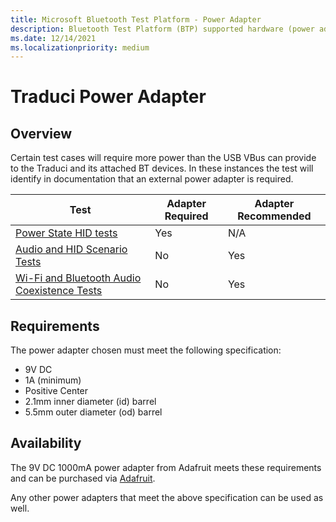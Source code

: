 ```yaml
---
title: Microsoft Bluetooth Test Platform - Power Adapter
description: Bluetooth Test Platform (BTP) supported hardware (power adapter).
ms.date: 12/14/2021
ms.localizationpriority: medium
---
```


# Traduci Power Adapter

## Overview

Certain test cases will require more power than the USB VBus can provide to the Traduci and its attached BT devices. In these instances the test will identify in documentation that an external power adapter is required.  

| Test | Adapter Required | Adapter Recommended |
| --- | --- | --- |
| [Power State HID tests](testing-BTP-tests-power-state-hid.md) | Yes | N/A |
| [Audio and HID Scenario Tests](testing-BTP-tests-audio-hid.md) | No | Yes |
| [Wi-Fi and Bluetooth Audio Coexistence Tests](testing-BTP-tests-wifi.md) | No | Yes |

## Requirements

The power adapter chosen must meet the following specification:

- 9V DC
- 1A (minimum)
- Positive Center
- 2.1mm inner diameter (id) barrel
- 5.5mm outer diameter (od) barrel

## Availability

The 9V DC 1000mA power adapter from Adafruit meets these requirements and can be purchased via [Adafruit](https://www.adafruit.com/product/63).

Any other power adapters that meet the above specification can be used as well.




